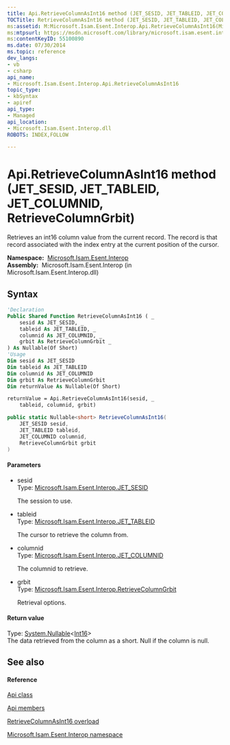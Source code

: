 ```yaml
---
title: Api.RetrieveColumnAsInt16 method (JET_SESID, JET_TABLEID, JET_COLUMNID, RetrieveColumnGrbit)
TOCTitle: RetrieveColumnAsInt16 method (JET_SESID, JET_TABLEID, JET_COLUMNID, RetrieveColumnGrbit)
ms:assetid: M:Microsoft.Isam.Esent.Interop.Api.RetrieveColumnAsInt16(Microsoft.Isam.Esent.Interop.JET_SESID,Microsoft.Isam.Esent.Interop.JET_TABLEID,Microsoft.Isam.Esent.Interop.JET_COLUMNID,Microsoft.Isam.Esent.Interop.RetrieveColumnGrbit)
ms:mtpsurl: https://msdn.microsoft.com/library/microsoft.isam.esent.interop.api.retrievecolumnasint16(v=EXCHG.10)
ms:contentKeyID: 55100890
ms.date: 07/30/2014
ms.topic: reference
dev_langs:
- vb
- csharp
api_name: 
- Microsoft.Isam.Esent.Interop.Api.RetrieveColumnAsInt16
topic_type: 
- kbSyntax
- apiref
api_type: 
- Managed
api_location: 
- Microsoft.Isam.Esent.Interop.dll
ROBOTS: INDEX,FOLLOW

---
```


# Api.RetrieveColumnAsInt16 method (JET_SESID, JET_TABLEID, JET_COLUMNID, RetrieveColumnGrbit)

Retrieves an int16 column value from the current record. The record is that record associated with the index entry at the current position of the cursor.

**Namespace:**  [Microsoft.Isam.Esent.Interop](./microsoft.isam.esent.interop-namespace.md)  
**Assembly:**  Microsoft.Isam.Esent.Interop (in Microsoft.Isam.Esent.Interop.dll)

## Syntax

``` vb
'Declaration
Public Shared Function RetrieveColumnAsInt16 ( _
    sesid As JET_SESID, _
    tableid As JET_TABLEID, _
    columnid As JET_COLUMNID, _
    grbit As RetrieveColumnGrbit _
) As Nullable(Of Short)
'Usage
Dim sesid As JET_SESID
Dim tableid As JET_TABLEID
Dim columnid As JET_COLUMNID
Dim grbit As RetrieveColumnGrbit
Dim returnValue As Nullable(Of Short)

returnValue = Api.RetrieveColumnAsInt16(sesid, _
    tableid, columnid, grbit)
```

``` csharp
public static Nullable<short> RetrieveColumnAsInt16(
    JET_SESID sesid,
    JET_TABLEID tableid,
    JET_COLUMNID columnid,
    RetrieveColumnGrbit grbit
)
```

#### Parameters

  - sesid  
    Type: [Microsoft.Isam.Esent.Interop.JET_SESID](./jet-sesid-structure.md)  
    
    The session to use.

<!-- end list -->

  - tableid  
    Type: [Microsoft.Isam.Esent.Interop.JET_TABLEID](./jet-tableid-structure.md)  
    
    The cursor to retrieve the column from.

<!-- end list -->

  - columnid  
    Type: [Microsoft.Isam.Esent.Interop.JET_COLUMNID](./jet-columnid-structure.md)  
    
    The columnid to retrieve.

<!-- end list -->

  - grbit  
    Type: [Microsoft.Isam.Esent.Interop.RetrieveColumnGrbit](./retrievecolumngrbit-enumeration.md)  
    
    Retrieval options.

#### Return value

Type: [System.Nullable](/dotnet/api/system.nullable-1)\<[Int16](/dotnet/api/system.int16)\>  
The data retrieved from the column as a short. Null if the column is null.  

## See also

#### Reference

[Api class](./api-class.md)

[Api members](./api-members.md)

[RetrieveColumnAsInt16 overload](./api.retrievecolumnasint16-method.md)

[Microsoft.Isam.Esent.Interop namespace](./microsoft.isam.esent.interop-namespace.md)